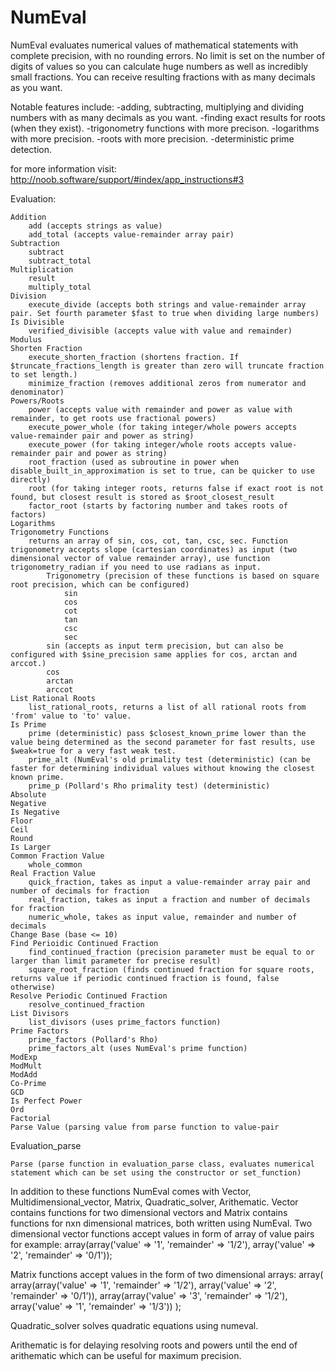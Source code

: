 # NumEval
NumEval evaluates numerical values of mathematical statements with complete precision, with no rounding errors. No limit is set on the number of digits of values so you can calculate huge numbers as well as incredibly small fractions. You can receive resulting fractions with as many decimals as you want.

Notable features include:
-adding, subtracting, multiplying and dividing numbers with as many decimals as you want.
-finding exact results for roots (when they exist).
-trigonometry functions with more precison.
-logarithms with more precision.
-roots with more precision.
-deterministic prime detection. 

for more information visit: http://noob.software/support/#index/app_instructions#3

Evaluation:

    Addition
        add (accepts strings as value)
        add_total (accepts value-remainder array pair)
    Subtraction
        subtract
        subtract_total
    Multiplication
        result
        multiply_total
    Division
        execute_divide (accepts both strings and value-remainder array pair. Set fourth parameter $fast to true when dividing large numbers)
    Is Divisible
        verified_divisible (accepts value with value and remainder)
    Modulus
    Shorten Fraction
        execute_shorten_fraction (shortens fraction. If $truncate_fractions_length is greater than zero will truncate fraction to set length.)
        minimize_fraction (removes additional zeros from numerator and denominator)
    Powers/Roots
        power (accepts value with remainder and power as value with remainder, to get roots use fractional powers)
        execute_power_whole (for taking integer/whole powers accepts value-remainder pair and power as string)
        execute_power (for taking integer/whole roots accepts value-remainder pair and power as string)
        root_fraction (used as subroutine in power when disable_built_in_approximation is set to true, can be quicker to use directly)
        root (for taking integer roots, returns false if exact root is not found, but closest result is stored as $root_closest_result
        factor_root (starts by factoring number and takes roots of factors)
    Logarithms
    Trigonometry Functions
        returns an array of sin, cos, cot, tan, csc, sec. Function trigonometry accepts slope (cartesian coordinates) as input (two dimensional vector of value remainder array), use function trigonometry_radian if you need to use radians as input.
            Trigonometry (precision of these functions is based on square root precision, which can be configured)
                sin
                cos
                cot
                tan
                csc
                sec
            sin (accepts as input term precision, but can also be configured with $sine_precision same applies for cos, arctan and arccot.)
            cos
            arctan
            arccot
    List Rational Roots
        list_rational_roots, returns a list of all rational roots from 'from' value to 'to' value.
    Is Prime
        prime (deterministic) pass $closest_known_prime lower than the value being determined as the second parameter for fast results, use $weak=true for a very fast weak test.
        prime_alt (NumEval's old primality test (deterministic) (can be faster for determining individual values without knowing the closest known prime.
        prime_p (Pollard's Rho primality test) (deterministic)
    Absolute
    Negative
    Is Negative
    Floor
    Ceil
    Round
    Is Larger
    Common Fraction Value
        whole_common
    Real Fraction Value
        quick_fraction, takes as input a value-remainder array pair and number of decimals for fraction
        real_fraction, takes as input a fraction and number of decimals for fraction
        numeric_whole, takes as input value, remainder and number of decimals
    Change Base (base <= 10)
    Find Perioidic Continued Fraction
        find_continued_fraction (precision parameter must be equal to or larger than limit parameter for precise result)
        square_root_fraction (finds continued fraction for square roots, returns value if periodic continued fraction is found, false otherwise)
    Resolve Periodic Continued Fraction
        resolve_continued_fraction
    List Divisors
        list_divisors (uses prime_factors function)
    Prime Factors
        prime_factors (Pollard's Rho)
        prime_factors_alt (uses NumEval's prime function)
    ModExp
    ModMult
    ModAdd
    Co-Prime
    GCD
    Is Perfect Power
    Ord
    Factorial
    Parse Value (parsing value from parse function to value-pair

Evaluation_parse

    Parse (parse function in evaluation_parse class, evaluates numerical statement which can be set using the constructor or set_function)


In addition to these functions NumEval comes with Vector, Multidimensional_vector, Matrix, Quadratic_solver, Arithematic. Vector contains functions for two dimensional vectors and Matrix contains functions for nxn dimensional matrices, both written using NumEval. Two dimensional vector functions accept values in form of array of value pairs for example:
array(array('value' => '1', 'remainder' => '1/2'), array('value' => '2', 'remainder' => '0/1'));

Matrix functions accept values in the form of two dimensional arrays:
array(
array(array('value' => '1', 'remainder' => '1/2'), array('value' => '2', 'remainder' => '0/1')),
array(array('value' => '3', 'remainder' => '1/2'), array('value' => '1', 'remainder' => '1/3'))
);

Quadratic_solver solves quadratic equations using numeval.

Arithematic is for delaying resolving roots and powers until the end of arithematic which can be useful for maximum precision.
